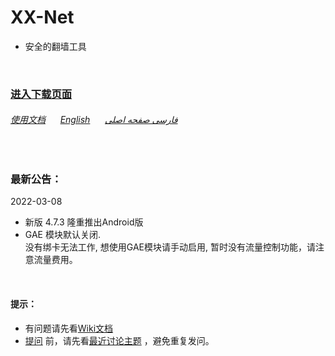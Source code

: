 # XX-Net

* 安全的翻墙工具  
<br>

### [__进入下载页面__](https://github.com/XX-net/XX-Net/blob/master/code/default/download.md)
###### [使用文档](https://github.com/XX-net/XX-Net/wiki/%E4%B8%AD%E6%96%87%E6%96%87%E6%A1%A3) &nbsp; &nbsp; &nbsp;[English](https://github.com/XX-net/XX-Net/wiki/English-Home-Page) &nbsp; &nbsp; &nbsp;[فارسی صفحه اصلی](https://github.com/XX-net/XX-Net/wiki/Persian-home-page) 

<br>


### 最新公告：
 2022-03-08
* 新版 4.7.3 隆重推出Android版
* GAE 模块默认关闭.   
  没有绑卡无法工作, 想使用GAE模块请手动启用, 暂时没有流量控制功能，请注意流量费用。

  
<br>

#### 提示：  
* 有问题请先看[Wiki文档](https://github.com/XX-net/XX-Net/wiki/%E4%B8%AD%E6%96%87%E6%96%87%E6%A1%A3)
* [提问](https://github.com/XX-net/XX-Net/issues) 前，请先看[最近讨论主题](https://github.com/XX-net/XX-Net/issues?q=is%3Aissue+is%3Aopen+sort%3Aupdated-desc) ，避免重复发问。  

